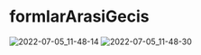 # formlarArasiGecis

![2022-07-05_11-48-14](https://user-images.githubusercontent.com/45571159/177289072-bac4a221-abc5-4c92-b810-f9933ee75b2e.png)
![2022-07-05_11-48-30](https://user-images.githubusercontent.com/45571159/177289083-6e47df8e-3da2-4541-bba1-6ab8d26b3e64.png)
